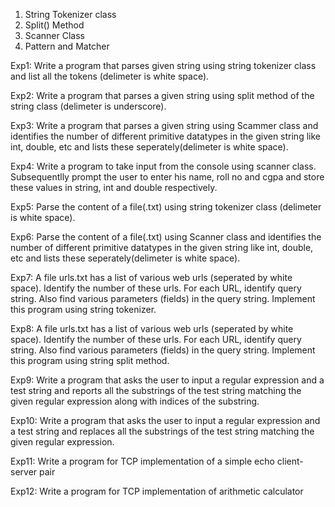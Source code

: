 1. String Tokenizer class
2. Split() Method
3. Scanner Class
4. Pattern and Matcher


Exp1: Write a program that parses given string using string tokenizer class and list all the tokens (delimeter is white space).

Exp2: Write a program that parses a given string using split method of the string class (delimeter is underscore).

Exp3: Write a program that parses a given string using Scammer class and identifies the number of different primitive datatypes in the given string like int, double, etc and lists these seperately(delimeter is white space).

Exp4: Write a program to take input from the console using scanner class. Subsequentlly prompt the user to enter his name, roll no and cgpa and store these values in string, int and double respectively.

Exp5: Parse the content of a file(.txt) using string tokenizer class (delimeter is white space).

Exp6: Parse the content of a file(.txt) using Scanner class and identifies the number of different primitive datatypes in the given string like int, double, etc and lists these seperately(delimeter is white space).

Exp7: A file urls.txt has a list of various web urls (seperated by white space). Identify the number of these urls. For each URL, identify query string. Also find various parameters (fields) in the query string. Implement this program using string tokenizer.

Exp8: A file urls.txt has a list of various web urls (seperated by white space). Identify the number of these urls. For each URL, identify query string. Also find various parameters (fields) in the query string. Implement this program using string split method.

Exp9: Write a program that asks the user to input a regular expression and a test string and reports all the substrings of the test string matching the given regular expression along with indices of the substring.

Exp10: Write a program that asks the user to input a regular expression and a test string and replaces all the substrings of the test string matching the given regular expression.

Exp11: Write a program for TCP implementation of a simple echo client-server pair

Exp12: Write a program for TCP implementation of arithmetic calculator
